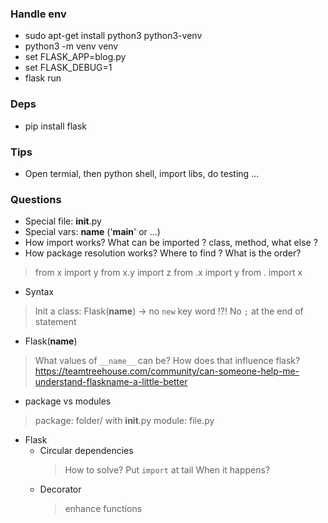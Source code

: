 ### Handle env
- sudo apt-get install python3 python3-venv
- python3 -m venv venv
- set FLASK_APP=blog.py
- set FLASK_DEBUG=1
- flask run

### Deps
- pip install flask

### Tips
- Open termial, then python shell, import libs, do testing ...

### Questions
- Special file: __init__.py
- Special vars: __name__ ('__main__' or ...)
- How import works? What can be imported ? class, method, what else ?
- How package resolution works? Where to find ? What is the order?
> from x import y
> from x.y import z
> from .x import y
> from . import x
- Syntax
> Init a class: Flask(__name__) -> no `new` key word !?!
> No `;` at the end of statement
- Flask(__name__) 
> What values of `__name__` can be?
> How does that influence flask?
> https://teamtreehouse.com/community/can-someone-help-me-understand-flaskname-a-little-better
- package vs modules
> package: folder/ with __init__.py
> module: file.py
- Flask
    - Circular dependencies
        > How to solve? Put `import` at tail
        > When it happens?
    - Decorator
        > enhance functions

